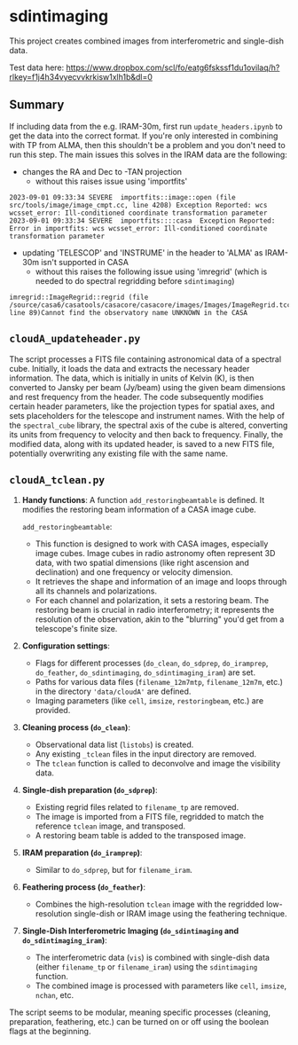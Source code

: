 # sdintimaging
 
This project creates combined images from interferometric and single-dish data.

Test data here: https://www.dropbox.com/scl/fo/eatg6fskssf1du1ovilaq/h?rlkey=f1j4h34vyecvvkrkisw1xlh1b&dl=0 

## Summary

If including data from the e.g. IRAM-30m, first run `update_headers.ipynb` to get the data into the correct format. If you're only interested in combining with TP from ALMA, then this shouldn't be a problem and you don't need to run this step. The main issues this solves in the IRAM data are the following:
 - changes the RA and Dec to -TAN projection
    - without this raises issue using 'importfits'
```
2023-09-01 09:33:34	SEVERE	importfits::image::open (file src/tools/image/image_cmpt.cc, line 4208)	Exception Reported: wcs wcsset_error: Ill-conditioned coordinate transformation parameter
2023-09-01 09:33:34	SEVERE	importfits::::casa	Exception Reported: Error in importfits: wcs wcsset_error: Ill-conditioned coordinate transformation parameter
```
 - updating 'TELESCOP' and 'INSTRUME' in the header to 'ALMA' as IRAM-30m isn't supported in CASA
    - without this raises the following issue using 'imregrid' (which is needed to do spectral regridding before `sdintimaging`)     
```
imregrid::ImageRegrid::regrid (file /source/casa6/casatools/casacore/casacore/images/Images/ImageRegrid.tcc, line 89)Cannot find the observatory name UNKNOWN in the CASA
```
      
## `cloudA_updateheader.py`

The script processes a FITS file containing astronomical data of a spectral cube. Initially, it loads the data and extracts the necessary header information. The data, which is initially in units of Kelvin (K), is then converted to Jansky per beam (Jy/beam) using the given beam dimensions and rest frequency from the header. The code subsequently modifies certain header parameters, like the projection types for spatial axes, and sets placeholders for the telescope and instrument names. With the help of the `spectral_cube` library, the spectral axis of the cube is altered, converting its units from frequency to velocity and then back to frequency. Finally, the modified data, along with its updated header, is saved to a new FITS file, potentially overwriting any existing file with the same name.

## `cloudA_tclean.py`

1. **Handy functions**: A function `add_restoringbeamtable` is defined. It modifies the restoring beam information of a CASA image cube.

    `add_restoringbeamtable`:
    - This function is designed to work with CASA images, especially image cubes. Image cubes in radio astronomy often represent 3D data, with two spatial dimensions (like right ascension and declination) and one frequency or velocity dimension.
    - It retrieves the shape and information of an image and loops through all its channels and polarizations.
    - For each channel and polarization, it sets a restoring beam. The restoring beam is crucial in radio interferometry; it represents the resolution of the observation, akin to the "blurring" you'd get from a telescope's finite size.
      
2. **Configuration settings**:
    - Flags for different processes (`do_clean`, `do_sdprep`, `do_iramprep`, `do_feather`, `do_sdintimaging`, `do_sdintimaging_iram`) are set.
    - Paths for various data files (`filename_12m7mtp`, `filename_12m7m`, etc.) in the directory `'data/cloudA'` are defined.
    - Imaging parameters (like `cell`, `imsize`, `restoringbeam`, etc.) are provided.

3. **Cleaning process (`do_clean`)**:
    - Observational data list (`listobs`) is created.
    - Any existing `_tclean` files in the input directory are removed.
    - The `tclean` function is called to deconvolve and image the visibility data.

4. **Single-dish preparation (`do_sdprep`)**:
    - Existing regrid files related to `filename_tp` are removed.
    - The image is imported from a FITS file, regridded to match the reference `tclean` image, and transposed.
    - A restoring beam table is added to the transposed image.

5. **IRAM preparation (`do_iramprep`)**:
    - Similar to `do_sdprep`, but for `filename_iram`.

6. **Feathering process (`do_feather`)**:
    - Combines the high-resolution `tclean` image with the regridded low-resolution single-dish or IRAM image using the feathering technique.

7. **Single-Dish Interferometric Imaging (`do_sdintimaging` and `do_sdintimaging_iram`)**:
    - The interferometric data (`vis`) is combined with single-dish data (either `filename_tp` or `filename_iram`) using the `sdintimaging` function.
    - The combined image is processed with parameters like `cell`, `imsize`, `nchan`, etc.

The script seems to be modular, meaning specific processes (cleaning, preparation, feathering, etc.) can be turned on or off using the boolean flags at the beginning.
